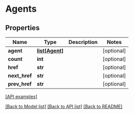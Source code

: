 # Agents

## Properties
Name | Type | Description | Notes
------------ | ------------- | ------------- | -------------
**agent** | [**list[Agent]**](Agent.md) |  | [optional] 
**count** | **int** |  | [optional] 
**href** | **str** |  | [optional] 
**next_href** | **str** |  | [optional] 
**prev_href** | **str** |  | [optional] 

[[API examples]](http://devopshq.github.io/teamcity/teamcity_models/Agents.html)

[[Back to Model list]](../README.md#documentation-for-models) [[Back to API list]](../README.md#documentation-for-api-endpoints) [[Back to README]](../README.md)


